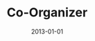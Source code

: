 ---
title: "Co-Organizer"
collection: professional
type: ""
permalink: /professional/2013-workshop-1
venue: '<a href="http://www.reproduciblescience.org/index.php/Workshop_on_Software_Infrastructure_for_Reproducibility_in_Science_--_May_30th-31st,_2013" target="_blank">Workshop on Software Infrastructure for Reproducibility in Science</a>'
date: 2013-01-01
location: 'Brooklyn, NY, USA'
---